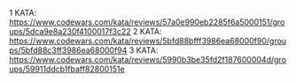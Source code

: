 1 KATA: https://www.codewars.com/kata/reviews/57a0e990eb2285f6a5000151/groups/5dca9e8a230f4100017f3c22
2 KATA: https://www.codewars.com/kata/reviews/5bfd88bfff3986ea68000f90/groups/5bfd88c3ff3986ea68000f94
3 KATA: https://www.codewars.com/kata/reviews/5990b3be35fd2f187600004d/groups/59911ddcb1fbaff82800151e
